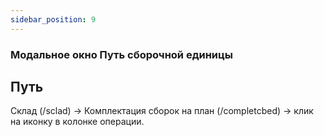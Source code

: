 ```yaml
---
sidebar_position: 9
---
```

### Модальное окно Путь сборочной единицы

## Путь 
Склад (/sclad) -> Комплектация сборок на план (/completcbed) -> клик на иконку в колонке операции.